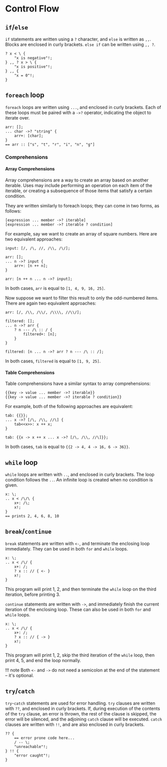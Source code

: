 # Control Flow


## `if`/`else`

`if` statements are written using a `?` character, and `else` is written as `,,`.
Blocks are enclosed in curly brackets.
`else if` can be written using `,, ?`.

```sm
? x < \ {
    "x is negative"!;
} ,, ? x > \ {
    "x is positive"!;
} ,, {
    "x = 0"!;
}
```


## `foreach` loop

`foreach` loops are written using `...`, and enclosed in curly brackets.
Each of these loops must be paired with a `->?` operator, indicating the object to iterate over.

```sm
arr: [];
... char ->? "string" {
    arr+: [char];
}
== arr :: ["s", "t", "r", "i", "n", "g"]
```


### Comprehensions


#### **Array Comprehensions**

Array comprehensions are a way to create an array based on another iterable.
Uses may include performing an operation on each item of the iterable, or creating a subsequence of those items that satisfy a certain condition.

They are written similarly to foreach loops; they can come in two forms, as follows:

```sm
[expression ... member ->? iterable]
[expression ... member ->? iterable ? condition]
```

For example, say we want to create an array of square numbers.
Here are two equivalent approaches:

```sm
input: [/, /\, //, /\\, /\/];

arr: [];
... n ->? input {
    arr+: [n ++ n];
}

arr: [n ++ n ... n ->? input];
```

In both cases, `arr` is equal to `[1, 4, 9, 16, 25]`.

Now suppose we want to filter this result to only the odd-numbered items.
There are again two equivalent approaches:

```sm
arr: [/, /\\, /\\/, /\\\\, //\\/];

filtered: [];
... n ->? arr {
    ? n --- /\ :: / {
        filtered+: [n];
    }
}

filtered: [n ... n ->? arr ? n --- /\ :: /];
```

In both cases, `filtered` is equal to `[1, 9, 25]`.


#### **Table Comprehensions**

Table comprehensions have a similar syntax to array comprehensions:

```sm
{{key -> value ... member ->? iterable}}
{{key -> value ... member ->? iterable ? condition}}
```

For example, both of the following approaches are equivalent:

```sm
tab: {{}};
... x ->? [/\, /\\, //\] {
    tab<<x>>: x ++ x;
}

tab: {{x -> x ++ x ... x ->? [/\, /\\, //\]}};
```

In both cases, `tab` is equal to `{{2 -> 4, 4 -> 16, 6 -> 36}}`.


## `while` loop

`while` loops are written with `..`, and enclosed in curly brackets.
The loop condition follows the `..`.
An infinite loop is created when no condition is given.

```sm
x: \;
.. x < /\/\ {
    x+: /\;
    x!;
}
== prints 2, 4, 6, 8, 10
```


## `break`/`continue`

`break` statements are written with `<-`, and terminate the enclosing loop immediately.
They can be used in both `for` and `while` loops.

```sm
x: \;
.. x < /\/ {
    x+: /;
    ? x :: // { <- }
    x!;
}
```

This program will print 1, 2, and then terminate the `while` loop on the third iteration, before printing 3.

`continue` statements are written with `->`, and immediately finish the current iteration of the enclosing loop.
These can also be used in both `for` and `while` loops.

```sm
x: \;
.. x < /\/ {
    x+: /;
    ? x :: // { -> }
    x!;
}
```

This program will print 1, 2, skip the third iteration of the `while` loop, then print 4, 5, and end the loop normally.

!!! note
    Both `<-` and `->` do not need a semicolon at the end of the statement – it's optional.


## `try`/`catch`

`try`-`catch` statements are used for error handling.
`try` clauses are written with `??`, and enclosed in curly brackets.
If, during execution of the contents of the `try` clause, an error is thrown, the rest of the clause is skipped, the error will be silenced, and the adjoining `catch` clause will be executed.
`catch` clauses are written with `!!`, and are also enclosed in curly brackets.

```sm
?? {
    == error prone code here...
    / -- \;
    "unreachable"!;
} !! {
    "error caught"!;
}
```